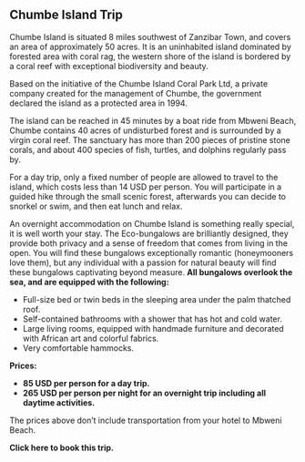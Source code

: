 ## Chumbe Island Trip

Chumbe Island is situated 8 miles southwest of Zanzibar Town, and covers an area of approximately 50 acres. It is an uninhabited island dominated by forested area with coral rag, the western shore of the island is bordered by a coral reef with exceptional biodiversity and beauty.

Based on the initiative of the Chumbe Island Coral Park Ltd, a private company created for the management of Chumbe, the government declared the island as a protected area in 1994.

The island can be reached in 45 minutes by a boat ride from Mbweni Beach, Chumbe contains 40 acres of undisturbed forest and is surrounded by a virgin coral reef. The sanctuary has more than 200 pieces of pristine stone corals, and about 400 species of fish, turtles, and dolphins regularly pass by.

For a day trip, only a fixed number of people are allowed to travel to the island, which costs less than 14 USD per person. You will participate in a guided hike through the small scenic forest, afterwards you can decide to snorkel or swim, and then eat lunch and relax.

An overnight accommodation on Chumbe Island is something really special, it is well worth your stay. The Eco-bungalows are brilliantly designed, they provide both privacy and a sense of freedom that comes from living in the open. You will find these bungalows exceptionally romantic (honeymooners love them), but any individual with a passion for natural beauty will find these bungalows captivating beyond measure.
 **All bungalows overlook the sea, and are equipped with the following:**

*  Full-size bed or twin beds in the sleeping area under the palm thatched roof.
*  Self-contained bathrooms with a shower that has hot and cold water.
*  Large living rooms, equipped with handmade furniture and decorated with African art and colorful fabrics.
*  Very comfortable hammocks.

**Prices:**
*  **85 USD per person for a day trip.**
*  **265 USD per person per night for an overnight trip including all daytime activities.**

The prices above don’t include transportation from your hotel to Mbweni Beach.

__Click here to book this trip.__
